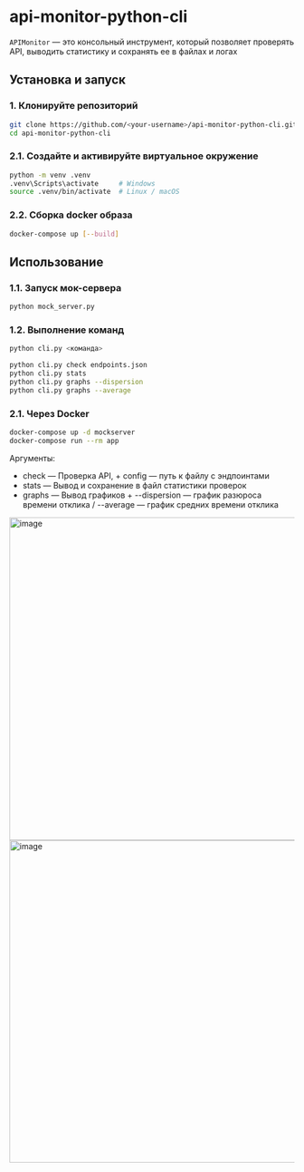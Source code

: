 # api-monitor-python-cli

`APIMonitor` — это консольный инструмент, который позволяет проверять API, выводить статистику и сохранять ее в файлах и логах

## Установка и запуск

### 1. Клонируйте репозиторий

```bash
git clone https://github.com/<your-username>/api-monitor-python-cli.git
cd api-monitor-python-cli
```

### 2.1. Создайте и активируйте виртуальное окружение

```bash
python -m venv .venv
.venv\Scripts\activate     # Windows
source .venv/bin/activate  # Linux / macOS
```

### 2.2. Сборка docker образа

```bash
docker-compose up [--build]
```

## Использование

### 1.1. Запуск мок-сервера

```bash
python mock_server.py
```

### 1.2. Выполнение команд

```bash
python cli.py <команда>

python cli.py check endpoints.json
python cli.py stats
python cli.py graphs --dispersion
python cli.py graphs --average
```

### 2.1. Через Docker

```bash
docker-compose up -d mockserver
docker-compose run --rm app
```

Аргументы:

- check — Проверка API, + config — путь к файлу с эндпоинтами
- stats — Вывод и сохранение в файл статистики проверок
- graphs — Вывод графиков + --dispersion — график разюроса времени отклика / --average — график средних времени отклика

<img width="998" height="570" alt="image" src="https://github.com/user-attachments/assets/acbe6a50-dd87-4cfe-b959-da3b3363ffa0" />
<img width="997" height="569" alt="image" src="https://github.com/user-attachments/assets/d0aa794a-c5c1-4a67-bc1a-e14f4c09b679" />
